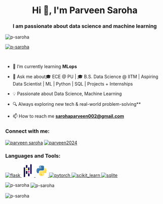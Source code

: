 <h1 align="center">Hi 👋, I'm Parveen Saroha</h1>
<h3 align="center">I am passionate  about data science and machine learning</h3>

<p align="left"> <img src="https://komarev.com/ghpvc/?username=p-saroha&label=Profile%20views&color=0e75b6&style=flat" alt="p-saroha" /> </p>

<p align="left"> <a href="https://github.com/ryo-ma/github-profile-trophy"><img src="https://github-profile-trophy.vercel.app/?username=p-saroha" alt="p-saroha" /></a> </p>

<p align="left"> <a href="https://twitter.com/" target="blank"><img src="https://img.shields.io/twitter/follow/?logo=twitter&style=for-the-badge" alt="" /></a> </p>

- 🌱 I’m currently learning **MLops**

- 💬 Ask me about🎓 ECE @ PU | 🎓 B.S. Data Science @ IITM | Aspiring Data Scientist | ML | Python | SQL | Projects + Internships
- 💡 Passionate about Data Science, Machine Learning
- 🔍 Always exploring new tech & real-world problem-solving**

- 📫 How to reach me **sarohaparveen002@gmail.com**

<h3 align="left">Connect with me:</h3>
<p align="left">
<a href="https://www.linkedin.com/in/parveen-saroha-0982a525b/" target="blank"><img align="center" src="https://raw.githubusercontent.com/rahuldkjain/github-profile-readme-generator/master/src/images/icons/Social/linked-in-alt.svg" alt="parveen saroha" height="30" width="40" /></a>
<a href="https://kaggle.com/parveen2024" target="blank"><img align="center" src="https://raw.githubusercontent.com/rahuldkjain/github-profile-readme-generator/master/src/images/icons/Social/kaggle.svg" alt="parveen2024" height="30" width="40" /></a>
</p>

<h3 align="left">Languages and Tools:</h3>
<p align="left"> <a href="https://flask.palletsprojects.com/" target="_blank" rel="noreferrer"> <img src="https://www.vectorlogo.zone/logos/pocoo_flask/pocoo_flask-icon.svg" alt="flask" width="40" height="40"/> </a> <a href="https://pandas.pydata.org/" target="_blank" rel="noreferrer"> <img src="https://raw.githubusercontent.com/devicons/devicon/2ae2a900d2f041da66e950e4d48052658d850630/icons/pandas/pandas-original.svg" alt="pandas" width="40" height="40"/> </a> <a href="https://www.python.org" target="_blank" rel="noreferrer"> <img src="https://raw.githubusercontent.com/devicons/devicon/master/icons/python/python-original.svg" alt="python" width="40" height="40"/> </a> <a href="https://pytorch.org/" target="_blank" rel="noreferrer"> <img src="https://www.vectorlogo.zone/logos/pytorch/pytorch-icon.svg" alt="pytorch" width="40" height="40"/> </a> <a href="https://scikit-learn.org/" target="_blank" rel="noreferrer"> <img src="https://upload.wikimedia.org/wikipedia/commons/0/05/Scikit_learn_logo_small.svg" alt="scikit_learn" width="40" height="40"/> </a> <a href="https://www.sqlite.org/" target="_blank" rel="noreferrer"> <img src="https://www.vectorlogo.zone/logos/sqlite/sqlite-icon.svg" alt="sqlite" width="40" height="40"/> </a> </p>

<p><img align="left" src="https://github-readme-stats.vercel.app/api/top-langs?username=p-saroha&show_icons=true&locale=en&layout=compact" alt="p-saroha" /></p>

<p>&nbsp;<img align="center" src="https://github-readme-stats.vercel.app/api?username=p-saroha&show_icons=true&locale=en" alt="p-saroha" /></p>

<p><img align="center" src="https://github-readme-streak-stats.herokuapp.com/?user=p-saroha&" alt="p-saroha" /></p>

